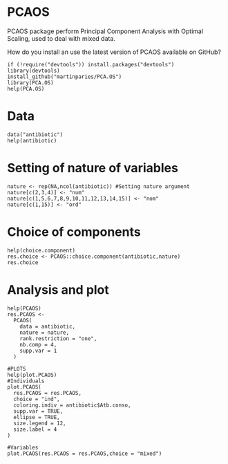 # PCAOS

PCAOS package perform Principal Component Analysis with Optimal Scaling, used to deal with mixed data.

How do you install an use the latest version of PCAOS available on GitHub?

```{r}
if (!require("devtools")) install.packages("devtools")
library(devtools)
install_github("martinparies/PCA.OS")
library(PCA.OS)
help(PCA.OS)
```

# Data
```{r}
data("antibiotic")
help(antibiotic)
```

# Setting of nature of variables
```{r}
nature <- rep(NA,ncol(antibiotic)) #Setting nature argument
nature[c(2,3,4)] <- "num"
nature[c(1,5,6,7,8,9,10,11,12,13,14,15)] <- "nom"
nature[c(1,15)] <- "ord"
```

# Choice of components
```{r}
help(choice.component)
res.choice <- PCAOS::choice.component(antibiotic,nature)
res.choice
```

# Analysis and plot
```{r}
help(PCAOS)
res.PCAOS <-
  PCAOS(
    data = antibiotic,
    nature = nature,
    rank.restriction = "one",
    nb.comp = 4,
    supp.var = 1
  )

#PLOTS
help(plot.PCAOS)
#Individuals
plot.PCAOS(
  res.PCAOS = res.PCAOS,
  choice = "ind",
  coloring.indiv = antibiotic$Atb.conso,
  supp.var = TRUE,
  ellipse = TRUE,
  size.legend = 12,
  size.label = 4
)

#Variables
plot.PCAOS(res.PCAOS = res.PCAOS,choice = "mixed")
```

